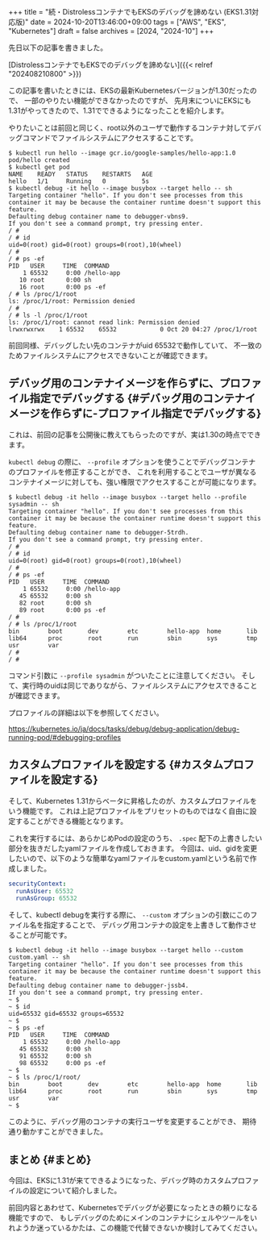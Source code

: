 +++
title = "続・DistrolessコンテナでもEKSのデバッグを諦めない (EKS1.31対応版)"
date = 2024-10-20T13:46:00+09:00
tags = ["AWS", "EKS", "Kubernetes"]
draft = false
archives = [2024, "2024-10"]
+++

先日以下の記事を書きました。

[DistrolessコンテナでもEKSでのデバッグを諦めない]({{< relref "202408210800" >}})

この記事を書いたときには、EKSの最新Kubernetesバージョンが1.30だったので、
一部のやりたい機能ができなかったのですが、
先月末についにEKSにも1.31がやってきたので、1.31でできるようになったことを紹介します。

やりたいことは前回と同じく、root以外のユーザで動作するコンテナ対してデバッグコマンドでファイルシステムにアクセスすることです。

```text
$ kubectl run hello --image gcr.io/google-samples/hello-app:1.0
pod/hello created
$ kubectl get pod
NAME    READY   STATUS    RESTARTS   AGE
hello   1/1     Running   0          5s
$ kubectl debug -it hello --image busybox --target hello -- sh
Targeting container "hello". If you don't see processes from this container it may be because the container runtime doesn't support this feature.
Defaulting debug container name to debugger-vbns9.
If you don't see a command prompt, try pressing enter.
/ #
/ # id
uid=0(root) gid=0(root) groups=0(root),10(wheel)
/ #
/ # ps -ef
PID   USER     TIME  COMMAND
    1 65532     0:00 /hello-app
   10 root      0:00 sh
   16 root      0:00 ps -ef
/ # ls /proc/1/root
ls: /proc/1/root: Permission denied
/ #
/ # ls -l /proc/1/root
ls: /proc/1/root: cannot read link: Permission denied
lrwxrwxrwx    1 65532    65532            0 Oct 20 04:27 /proc/1/root
```

前回同様、デバッグしたい先のコンテナがuid 65532で動作していて、
不一致のためファイルシステムにアクセスできないことが確認できます。


## デバッグ用のコンテナイメージを作らずに、プロファイル指定でデバッグする {#デバッグ用のコンテナイメージを作らずに-プロファイル指定でデバッグする}

これは、前回の記事を公開後に教えてもらったのですが、実は1.30の時点でできます。

`kubectl debug` の際に、 `--profile` オプションを使うことでデバッグコンテナのプロファイルを修正することができ、
これを利用することでユーザが異なるコンテナイメージに対しても、強い権限でアクセスすることが可能になります。

```text
$ kubectl debug -it hello --image busybox --target hello --profile sysadmin -- sh
Targeting container "hello". If you don't see processes from this container it may be because the container runtime doesn't support this feature.
Defaulting debug container name to debugger-5trdh.
If you don't see a command prompt, try pressing enter.
/ #
/ # id
uid=0(root) gid=0(root) groups=0(root),10(wheel)
/ #
/ # ps -ef
PID   USER     TIME  COMMAND
    1 65532     0:00 /hello-app
   45 65532     0:00 sh
   82 root      0:00 sh
   89 root      0:00 ps -ef
/ #
/ # ls /proc/1/root
bin        boot       dev        etc        hello-app  home       lib        lib64      proc       root       run        sbin       sys        tmp        usr        var
/ #
/ #
```

コマンド引数に `--profile sysadmin` がついたことに注意してください。
そして、実行時のuidは同じでありながら、ファイルシステムにアクセスできることが確認できます。

プロファイルの詳細は以下を参照してください。

<https://kubernetes.io/ja/docs/tasks/debug/debug-application/debug-running-pod/#debugging-profiles>


## カスタムプロファイルを設定する {#カスタムプロファイルを設定する}

そして、Kubernetes 1.31からベータに昇格したのが、カスタムプロファイルをいう機能です。
これは上記プロファイルをプリセットのものではなく自由に設定することができる機能となります。

これを実行するには、あらかじめPodの設定のうち、 `.spec` 配下の上書きしたい部分を抜きだしたyamlファイルを作成しておきます。
今回は、uid、gidを変更したいので、以下のような簡単なyamlファイルをcustom.yamlという名前で作成しました。

```yaml
securityContext:
  runAsUser: 65532
  runAsGroup: 65532
```

そして、kubectl debugを実行する際に、 `--custom` オプションの引数にこのファイル名を指定することで、
デバッグ用コンテナの設定を上書きして動作させることが可能です。

```text
$ kubectl debug -it hello --image busybox --target hello --custom custom.yaml -- sh
Targeting container "hello". If you don't see processes from this container it may be because the container runtime doesn't support this feature.
Defaulting debug container name to debugger-jssb4.
If you don't see a command prompt, try pressing enter.
~ $
~ $ id
uid=65532 gid=65532 groups=65532
~ $
~ $ ps -ef
PID   USER     TIME  COMMAND
    1 65532     0:00 /hello-app
   45 65532     0:00 sh
   91 65532     0:00 sh
   98 65532     0:00 ps -ef
~ $
~ $ ls /proc/1/root/
bin        boot       dev        etc        hello-app  home       lib        lib64      proc       root       run        sbin       sys        tmp        usr        var
~ $
```

このように、デバッグ用のコンテナの実行ユーザを変更することができ、
期待通り動かすことができました。


## まとめ {#まとめ}

今回は、EKSに1.31が来てできるようになった、デバッグ時のカスタムプロファイルの設定について紹介しました。

前回内容とあわせて、Kubernetesでデバッグが必要になったときの頼りになる機能ですので、
もしデバッグのためにメインのコンテナにシェルやツールをいれようか迷っているかたは、この機能で代替できないか検討してみてください。
